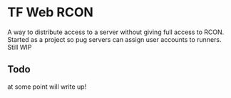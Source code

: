 # TF Web RCON

A way to distribute access to a server without giving full access to RCON. Started as a project so pug servers can assign user accounts to runners. Still WIP

## Todo
at some point will write up!
